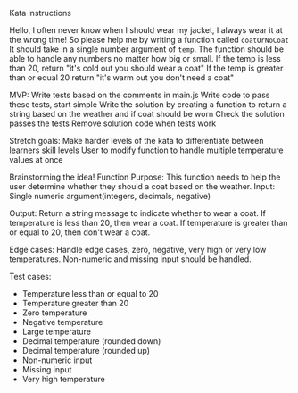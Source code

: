Kata instructions

Hello, I often never know when I should wear my jacket, I always wear it at the wrong time! So please help me by writing a function called `coatOrNoCoat`
It should take in a single number argument of `temp`.
The function should be able to handle any numbers no matter how big or small.
If the temp is less than 20, return "it's cold out you should wear a coat"
If the temp is greater than or equal 20 return "it's warm out you don't need a coat"

MVP:
Write tests based on the comments in main.js
Write code to pass these tests, start simple
Write the solution by creating a function to return a string based on the weather and if coat should be worn
Check the solution passes the tests
Remove solution code when tests work

Stretch goals:
Make harder levels of the kata to differentiate between learners skill levels
User to modify function to handle multiple temperature values at once

Brainstorming the idea!
Function Purpose: This function needs to help the user determine whether they should a coat based on the weather.
Input: Single numeric argument(integers, decimals, negative)

Output: Return a string message to indicate whether to wear a coat. If temperature is less than 20, then wear a coat. If temperature is greater than or equal to 20, then don't wear a coat.

Edge cases: Handle edge cases, zero, negative, very high or very low temperatures.
Non-numeric and missing input should be handled.

Test cases:

- Temperature less than or equal to 20
- Temperature greater than 20
- Zero temperature
- Negative temperature
- Large temperature
- Decimal temperature (rounded down)
- Decimal temperature (rounded up)
- Non-numeric input
- Missing input
- Very high temperature
